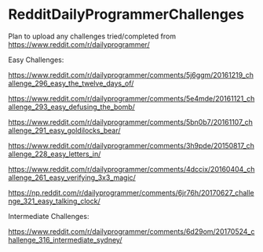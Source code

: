 # RedditDailyProgrammerChallenges

Plan to upload any challenges tried/completed from
https://www.reddit.com/r/dailyprogrammer/

Easy Challenges:

https://www.reddit.com/r/dailyprogrammer/comments/5j6ggm/20161219_challenge_296_easy_the_twelve_days_of/

https://www.reddit.com/r/dailyprogrammer/comments/5e4mde/20161121_challenge_293_easy_defusing_the_bomb/

https://www.reddit.com/r/dailyprogrammer/comments/5bn0b7/20161107_challenge_291_easy_goldilocks_bear/

https://www.reddit.com/r/dailyprogrammer/comments/3h9pde/20150817_challenge_228_easy_letters_in/ 

https://www.reddit.com/r/dailyprogrammer/comments/4dccix/20160404_challenge_261_easy_verifying_3x3_magic/

https://np.reddit.com/r/dailyprogrammer/comments/6jr76h/20170627_challenge_321_easy_talking_clock/

Intermediate Challenges:

https://www.reddit.com/r/dailyprogrammer/comments/6d29om/20170524_challenge_316_intermediate_sydney/
